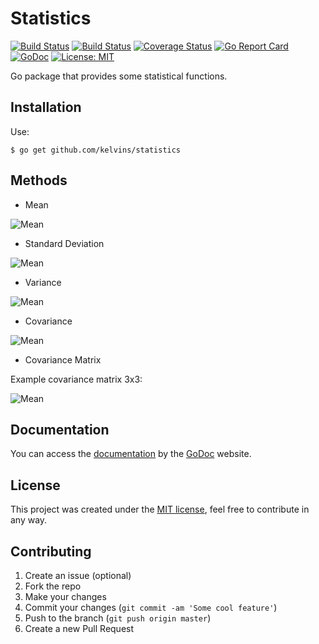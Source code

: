 Statistics
==========================

[![Build Status](https://travis-ci.org/kelvins/statistics.svg?branch=master)](https://travis-ci.org/kelvins/statistics)
[![Build Status](https://circleci.com/gh/kelvins/statistics.svg?style=shield&circle-token=:circle-token)](https://circleci.com/gh/kelvins/statistics)
[![Coverage Status](https://coveralls.io/repos/github/kelvins/statistics/badge.svg?branch=master)](https://coveralls.io/github/kelvins/statistics?branch=master)
[![Go Report Card](https://goreportcard.com/badge/github.com/kelvins/statistics)](https://goreportcard.com/report/github.com/kelvins/statistics)
[![GoDoc](https://godoc.org/github.com/kelvins/statistics?status.svg)](https://godoc.org/github.com/kelvins/statistics)
[![License: MIT](https://img.shields.io/badge/License-MIT-brightgreen.svg)](LICENSE)

Go package that provides some statistical functions.

Installation
----

Use:

    $ go get github.com/kelvins/statistics

Methods
----

- Mean

![Mean](http://i.imgur.com/nepiG0s.png)

- Standard Deviation

![Mean](http://i.imgur.com/A6nUpGU.png)

- Variance

![Mean](http://i.imgur.com/qZu5to3.png)

- Covariance

![Mean](http://i.imgur.com/Wt1c76u.png)

- Covariance Matrix

Example covariance matrix 3x3:

![Mean](http://i.imgur.com/H1xM95q.png)

Documentation
----

You can access the [documentation][2] by the [GoDoc][3] website.

License
----

This project was created under the [MIT license][1], feel free to contribute in any way.

Contributing
----

1. Create an issue (optional)
2. Fork the repo
3. Make your changes
4. Commit your changes (`git commit -am 'Some cool feature'`)
5. Push to the branch (`git push origin master`)
6. Create a new Pull Request

  [1]: LICENSE
  [2]: https://godoc.org/github.com/kelvins/statistics
  [3]: https://godoc.org/
